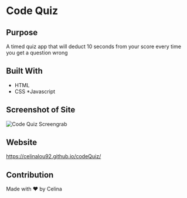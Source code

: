 # Code Quiz

## Purpose
A timed quiz app that will deduct 10 seconds from your score every time you get a question wrong

## Built With
* HTML
* CSS
*Javascript

## Screenshot of Site
![Code Quiz Screengrab](screengrab-codeQuiz.png)

## Website
 https://celinalou92.github.io/codeQuiz/

## Contribution
Made with ❤️ by Celina


